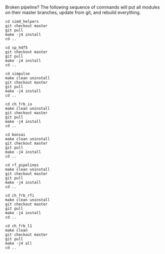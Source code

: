 Broken pipeline?  The following sequence of commands will put all modules on their master branches,
update from git, and rebuild everything.
```
cd simd_helpers
git checkout master
git pull
make -j4 install
cd ..

cd sp_hdf5
git checkout master
git pull
make -j4 install
cd ..

cd simpulse
make clean uninstall
git checkout master
git pull
make -j4 install
cd ..

cd ch_frb_io
make clean uninstall
git checkout master
git pull
make -j4 install
cd ..

cd bonsai
make clean uninstall
git checkout master
git pull
make -j4 install
cd ..

cd rf_pipelines
make clean uninstall
git checkout master
git pull
make -j4 install
cd ..

cd ch_frb_rfi
make clean uninstall
git checkout master
git pull
make -j4 install
cd ..

cd ch_frb_l1
make clean
git checkout master
git pull
make -j4 all
cd ..
```

